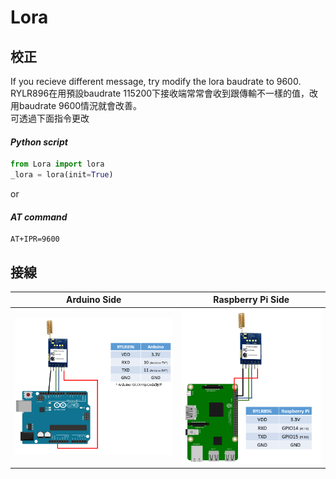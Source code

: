 # Lora  

## 校正
If you recieve different message, try modify the lora baudrate to 9600.\
RYLR896在用預設baudrate 115200下接收端常常會收到跟傳輸不一樣的值，改用baudrate 9600情況就會改善。\
可透過下面指令更改

#### *Python script*
```Python
from Lora import lora
_lora = lora(init=True)
```
or

#### *AT command*

    AT+IPR=9600

#### 
## 接線

| **Arduino Side** | **Raspberry Pi Side** |
| :---------: | :---------: |
|![](https://github.com/boy07132004/Lora/blob/master/ArduinoSide.PNG)|![](https://github.com/boy07132004/Lora/blob/master/PiSide.PNG)|
